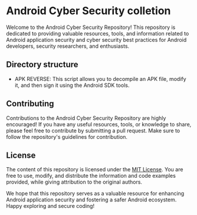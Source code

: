 # Android Cyber Security colletion

Welcome to the Android Cyber Security Repository! This repository is dedicated to providing valuable resources, tools, and information related to Android application security and cyber security best practices for Android developers, security researchers, and enthusiasts.

## Directory structure

- APK REVERSE: This script allows you to decompile an APK file, modify it, and then sign it using the Android SDK tools.

## Contributing

Contributions to the Android Cyber Security Repository are highly encouraged! If you have any useful resources, tools, or knowledge to share, please feel free to contribute by submitting a pull request. Make sure to follow the repository's guidelines for contribution.

## License

The content of this repository is licensed under the [MIT License](LICENSE). You are free to use, modify, and distribute the information and code examples provided, while giving attribution to the original authors.

We hope that this repository serves as a valuable resource for enhancing Android application security and fostering a safer Android ecosystem. Happy exploring and secure coding!